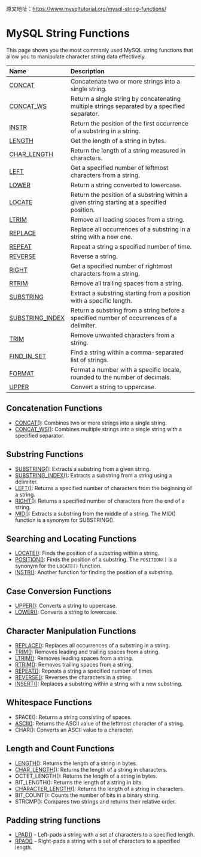 原文地址：https://www.mysqltutorial.org/mysql-string-functions/



# MySQL String Functions

This page shows you the most commonly used MySQL string functions that allow you to manipulate character string data effectively.

| Name                                                         | Description                                                  |
| :----------------------------------------------------------- | :----------------------------------------------------------- |
| [CONCAT](https://www.mysqltutorial.org/mysql-string-functions/mysql-concat/) | Concatenate two or more strings into a single string.        |
| [CONCAT_WS](https://www.mysqltutorial.org/mysql-string-functions/mysql-concat_ws/) | Return a single string by concatenating multiple strings separated by a specified separator. |
| [INSTR](https://www.mysqltutorial.org/mysql-string-functions/mysql-instr/) | Return the position of the first occurrence of a substring in a string. |
| [LENGTH](https://www.mysqltutorial.org/mysql-string-functions/mysql-string-length/) | Get the length of a string in bytes.                         |
| [CHAR_LENGTH](https://www.mysqltutorial.org/mysql-string-functions/mysql-char_length/) | Return the length of a string measured in characters.        |
| [LEFT](https://www.mysqltutorial.org/mysql-string-functions/mysql-left-function/) | Get a specified number of leftmost characters from a string. |
| [LOWER](https://www.mysqltutorial.org/mysql-string-functions/mysql-lower/) | Return a string converted to lowercase.                      |
| [LOCATE](https://www.mysqltutorial.org/mysql-string-functions/mysql-locate-function/) | Return the position of a substring within a given string starting at a specified position. |
| [LTRIM](https://www.mysqltutorial.org/mysql-string-functions/mysql-ltrim-function/) | Remove all leading spaces from a string.                     |
| [REPLACE](https://www.mysqltutorial.org/mysql-string-functions/mysql-replace-function/) | Replace all occurrences of a substring in a string with a new one. |
| [REPEAT](https://www.mysqltutorial.org/mysql-string-functions/mysql-repeat-function/) | Repeat a string a specified number of time.                  |
| [REVERSE](https://www.mysqltutorial.org/mysql-string-functions/mysql-reverse-function/) | Reverse a string.                                            |
| [RIGHT](https://www.mysqltutorial.org/mysql-string-functions/mysql-right-function/) | Get a specified number of rightmost characters from a string. |
| [RTRIM](https://www.mysqltutorial.org/mysql-string-functions/mysql-rtrim-function/) | Remove all trailing spaces from a string.                    |
| [SUBSTRING](https://www.mysqltutorial.org/mysql-string-functions/mysql-substring/) | Extract a substring starting from a position with a specific length. |
| [SUBSTRING_INDEX](https://www.mysqltutorial.org/mysql-string-functions/mysql-substring_index-function/) | Return a substring from a string before a specified number of occurrences of a delimiter. |
| [TRIM](https://www.mysqltutorial.org/mysql-string-functions/mysql-trim-function/) | Remove unwanted characters from a string.                    |
| [FIND_IN_SET](https://www.mysqltutorial.org/mysql-string-functions/mysql-find_in_set/) | Find a string within a comma-separated list of strings.      |
| [FORMAT](https://www.mysqltutorial.org/mysql-string-functions/mysql-format-function/) | Format a number with a specific locale, rounded to the number of decimals. |
| [UPPER](https://www.mysqltutorial.org/mysql-string-functions/mysql-upper/) | Convert a string to uppercase.                               |

## Concatenation Functions

- [CONCAT()](https://www.mysqltutorial.org/mysql-string-functions/mysql-concat/): Combines two or more strings into a single string.
- [CONCAT_WS()](https://www.mysqltutorial.org/mysql-string-functions/mysql-concat_ws/): Combines multiple strings into a single string with a specified separator.

## Substring Functions

- [SUBSTRING()](https://www.mysqltutorial.org/mysql-string-functions/mysql-substring/): Extracts a substring from a given string.
- [SUBSTRING_INDEX()](https://www.mysqltutorial.org/mysql-string-functions/mysql-substring_index-function/): Extracts a substring from a string using a delimiter.
- [LEFT()](https://www.mysqltutorial.org/mysql-string-functions/mysql-left-function/): Returns a specified number of characters from the beginning of a string.
- [RIGHT()](https://www.mysqltutorial.org/mysql-string-functions/mysql-right-function/): Returns a specified number of characters from the end of a string.
- [MID()](https://www.mysqltutorial.org/mysql-string-functions/mysql-substring/): Extracts a substring from the middle of a string. The MID() function is a synonym for SUBSTRING().

## Searching and Locating Functions

- [LOCATE()](https://www.mysqltutorial.org/mysql-string-functions/mysql-locate-function/): Finds the position of a substring within a string.
- [POSITION()](https://www.mysqltutorial.org/mysql-string-functions/mysql-locate-function/): Finds the position of a substring. The `POSITION()` is a synonym for the `LOCATE()` function.
- [INSTR()](https://www.mysqltutorial.org/mysql-string-functions/mysql-instr/): Another function for finding the position of a substring.

## Case Conversion Functions

- [UPPER()](https://www.mysqltutorial.org/mysql-string-functions/mysql-upper/): Converts a string to uppercase.
- [LOWER()](https://www.mysqltutorial.org/mysql-string-functions/mysql-lower/): Converts a string to lowercase.

## Character Manipulation Functions

- [REPLACE()](https://www.mysqltutorial.org/mysql-string-functions/mysql-replace-function/): Replaces all occurrences of a substring in a string.
- [TRIM()](https://www.mysqltutorial.org/mysql-string-functions/mysql-trim-function/): Removes leading and trailing spaces from a string.
- [LTRIM()](https://www.mysqltutorial.org/mysql-string-functions/mysql-ltrim-function/): Removes leading spaces from a string.
- [RTRIM()](https://www.mysqltutorial.org/mysql-string-functions/mysql-rtrim-function/): Removes trailing spaces from a string.
- [REPEAT()](https://www.mysqltutorial.org/mysql-string-functions/mysql-repeat-function/): Repeats a string a specified number of times.
- [REVERSE()](https://www.mysqltutorial.org/mysql-string-functions/mysql-reverse-function/): Reverses the characters in a string.
- [INSERT()](https://www.mysqltutorial.org/mysql-string-functions/mysql-insert-function/): Replaces a substring within a string with a new substring.

## Whitespace Functions

- SPACE(): Returns a string consisting of spaces.
- [ASCII()](https://www.mysqltutorial.org/mysql-string-functions/mysql-ascii/): Returns the ASCII value of the leftmost character of a string.
- CHAR(): Converts an ASCII value to a character.

## Length and Count Functions

- [LENGTH()](https://www.mysqltutorial.org/mysql-string-functions/mysql-string-length/): Returns the length of a string in bytes.
- [CHAR_LENGTH()](https://www.mysqltutorial.org/mysql-string-functions/mysql-char_length/): Returns the length of a string in characters.
- OCTET_LENGTH(): Returns the length of a string in bytes.
- BIT_LENGTH(): Returns the length of a string in bits.
- [CHARACTER_LENGTH()](https://www.mysqltutorial.org/mysql-string-functions/mysql-char_length/): Returns the length of a string in characters.
- BIT_COUNT(): Counts the number of bits in a binary string.
- STRCMP(): Compares two strings and returns their relative order.

## Padding string functions

- [LPAD()](https://www.mysqltutorial.org/mysql-string-functions/mysql-lpad/) – Left-pads a string with a set of characters to a specified length.
- [RPAD()](https://www.mysqltutorial.org/mysql-string-functions/mysql-rpad/) – Right-pads a string with a set of characters to a specified length.
